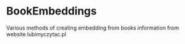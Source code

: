 # BookEmbeddings

Various methods of creating embedding from books information from website lubimyczytac.pl
